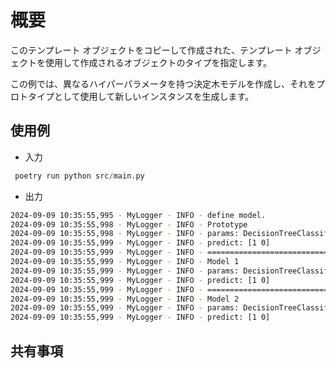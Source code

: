 # 概要

このテンプレート オブジェクトをコピーして作成された、テンプレート オブジェクトを使用して作成されるオブジェクトのタイプを指定します。

この例では、異なるハイパーパラメータを持つ決定木モデルを作成し、それをプロトタイプとして使用して新しいインスタンスを生成します。

## 使用例

* 入力

```python
 poetry run python src/main.py
```

* 出力

```sh
2024-09-09 10:35:55,995 - MyLogger - INFO - define model.
2024-09-09 10:35:55,998 - MyLogger - INFO - Prototype
2024-09-09 10:35:55,998 - MyLogger - INFO - params: DecisionTreeClassifierPT(max_depth=5,min_samples_split=2)
2024-09-09 10:35:55,999 - MyLogger - INFO - predict: [1 0]
2024-09-09 10:35:55,999 - MyLogger - INFO - ================================================================================
2024-09-09 10:35:55,999 - MyLogger - INFO - Model 1
2024-09-09 10:35:55,999 - MyLogger - INFO - params: DecisionTreeClassifierPT(max_depth=9,min_samples_split=99)
2024-09-09 10:35:55,999 - MyLogger - INFO - predict: [1 0]
2024-09-09 10:35:55,999 - MyLogger - INFO - ================================================================================
2024-09-09 10:35:55,999 - MyLogger - INFO - Model 2
2024-09-09 10:35:55,999 - MyLogger - INFO - params: DecisionTreeClassifierPT(max_depth=5,min_samples_split=2)
2024-09-09 10:35:55,999 - MyLogger - INFO - predict: [1 0]
```

## 共有事項

